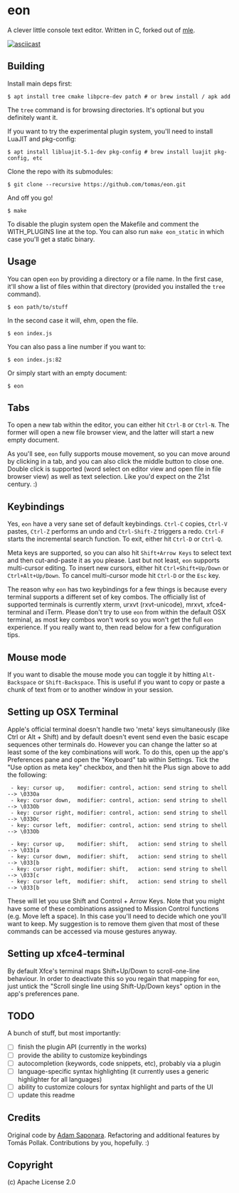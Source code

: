 # eon

A clever little console text editor. Written in C, forked out of [mle](https://github.com/adsr/mle).

[![asciicast](https://asciinema.org/a/bcd88x89esx6ckmopicrjr0vp.png?123)](https://asciinema.org/a/bcd88x89esx6ckmopicrjr0vp)

## Building

Install main deps first:

    $ apt install tree cmake libpcre-dev patch # or brew install / apk add

The `tree` command is for browsing directories. It's optional but you definitely want it.

If you want to try the experimental plugin system, you'll need to install LuaJIT and pkg-config:

    $ apt install libluajit-5.1-dev pkg-config # brew install luajit pkg-config, etc

Clone the repo with its submodules:

    $ git clone --recursive https://github.com/tomas/eon.git

And off you go!

    $ make

To disable the plugin system open the Makefile and comment the WITH_PLUGINS line at the top. You can also run `make eon_static` in which case you'll get a static binary.

## Usage

You can open `eon` by providing a directory or a file name. In the first case, it'll show a list of files within that directory (provided you installed the `tree` command).

    $ eon path/to/stuff

In the second case it will, ehm, open the file.

    $ eon index.js

You can also pass a line number if you want to:

    $ eon index.js:82

Or simply start with an empty document:

    $ eon

## Tabs

To open a new tab within the editor, you can either hit `Ctrl-B` or `Ctrl-N`. The former will open a new file browser view, and the latter will start a new empty document.

As you'll see, `eon` fully supports mouse movement, so you can move around by clicking in a tab, and you can also click the middle button to close one. Double click is supported (word select on editor view and open file in file browser view) as well as text selection. Like you'd expect on the 21st century. :)

## Keybindings

Yes, `eon` have a very sane set of default keybindings. `Ctrl-C` copies, `Ctrl-V` pastes, `Ctrl-Z` performs an undo and `Ctrl-Shift-Z` triggers a redo. `Ctrl-F` starts the incremental search function. To exit, either hit `Ctrl-D` or `Ctrl-Q`.

Meta keys are supported, so you can also hit `Shift+Arrow Keys` to select text and then cut-and-paste it as you please. Last but not least, `eon` supports multi-cursor editing. To insert new cursors, either hit `Ctrl+Shift+Up/Down` or `Ctrl+Alt+Up/Down`. To cancel multi-cursor mode hit `Ctrl-D` or the `Esc` key.

The reason why `eon` has two keybindings for a few things is because every terminal supports a different set of key combos. The officially list of supported terminals is currently xterm, urxvt (rxvt-unicode), mrxvt, xfce4-terminal and iTerm. Please don't try to use `eon` from within the default OSX terminal, as most key combos won't work so you won't get the full `eon` experience. If you really want to, then read below for a few configuration tips.

## Mouse mode

If you want to disable the mouse mode you can toggle it by hitting `Alt-Backspace` or `Shift-Backspace`. This is useful if you want to copy or paste a chunk of text from or to another window in your session.

## Setting up OSX Terminal

Apple's official terminal doesn't handle two 'meta' keys simultaneously (like Ctrl or Alt + Shift) and by default doesn't event send even the basic escape sequences other terminals do. However you can change the latter so at least some of the key combinations will work. To do this, open up the app's Preferences pane and open the "Keyboard" tab within Settings. Tick the "Use option as meta key" checkbox, and then hit the Plus sign above to add the following:

     - key: cursor up,    modifier: control, action: send string to shell --> \033Oa
     - key: cursor down,  modifier: control, action: send string to shell --> \033Ob
     - key: cursor right, modifier: control, action: send string to shell --> \033Oc
     - key: cursor left,  modifier: control, action: send string to shell --> \033Ob

     - key: cursor up,    modifier: shift,   action: send string to shell --> \033[a
     - key: cursor down,  modifier: shift,   action: send string to shell --> \033[b
     - key: cursor right, modifier: shift,   action: send string to shell --> \033[c
     - key: cursor left,  modifier: shift,   action: send string to shell --> \033[b

These will let you use Shift and Control + Arrow Keys. Note that you might have some of these combinations assigned to Mission Control functions (e.g. Move left a space). In this case you'll
need to decide which one you'll want to keep. My suggestion is to remove them given that most of
these commands can be accessed via mouse gestures anyway.

## Setting up xfce4-terminal

By default Xfce's terminal maps Shift+Up/Down to scroll-one-line behaviour. In order to deactivate this so you regain that mapping for `eon`, just untick the "Scroll single line using Shift-Up/Down keys" option in the app's preferences pane.

## TODO

A bunch of stuff, but most importantly:

 - [ ] finish the plugin API (currently in the works)
 - [ ] provide the ability to customize keybindings
 - [ ] autocompletion (keywords, code snippets, etc), probably via a plugin
 - [ ] language-specific syntax highlighting (it currently uses a generic highlighter for all languages)
 - [ ] ability to customize colours for syntax highlight and parts of the UI
 - [ ] update this readme

## Credits

Original code by [Adam Saponara](http://github.com/adsr).
Refactoring and additional features by Tomás Pollak.
Contributions by you, hopefully. :)

## Copyright

(c) Apache License 2.0

